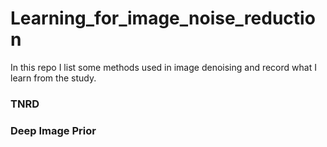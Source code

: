# Learning_for_image_noise_reduction
In this repo I list some methods used in image denoising and record what I learn from the study.
### TNRD
### Deep Image Prior

